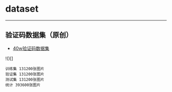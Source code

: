 # dataset

>

----

## 验证码数据集（原创）

* [40w验证码数据集]()

!()[]

```
训练集 131200张图片
验证集 131200张图片
测试集 131200张图片
统计 393600张图片
```
